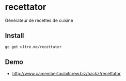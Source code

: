 # recettator
Générateur de recettes de cuisine

## Install

```sh
go get ultre.me/recettator
```

## Demo

* http://www.camembertaulaitcrew.biz/hackz/recettator
